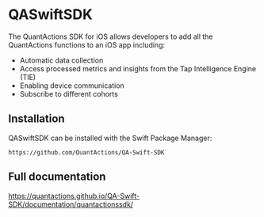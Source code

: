 # QASwiftSDK

The QuantActions SDK for iOS allows developers to add all the QuantActions functions to an iOS app including:
* Automatic data collection
* Access processed metrics and insights from the Tap Intelligence Engine (TIE)
* Enabling device communication
* Subscribe to different cohorts

## Installation
QASwiftSDK can be installed with the Swift Package Manager:
```
https://github.com/QuantActions/QA-Swift-SDK
```

## Full documentation
https://quantactions.github.io/QA-Swift-SDK/documentation/quantactionssdk/
